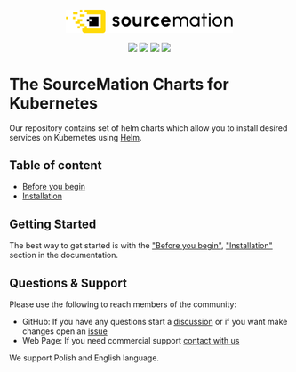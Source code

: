 <p align="center">
    <img width="300px" height=auto src="https://raw.githubusercontent.com/SourceMation/sourcemation/refs/heads/main/images/sm-logo.svg" />
</p>


<p align="center">
    <a href="https://github.com/SourceMation/charts"><img src="https://badgen.net/github/stars/SourceMation/charts?icon=github"/></a>
    <a href="https://github.com/SourceMation/charts"><img src="https://badgen.net/github/forks/SourceMation/charts?icon=github"/></a>
    <a href="https://github.com/SourceMation/charts"><img src="https://badgen.net/github/watchers/SourceMation/charts?icon=github"/></a>
    <a href="https://sourcemation.com"><img src="https://badgen.net/static/https/sourcemation.com/yellow"/></a>
</p>


# The SourceMation Charts for Kubernetes


Our repository contains set of helm charts which allow you to install desired services on Kubernetes using [Helm](https://github.com/helm/helm).




## Table of content
- [Before you begin](PREREQUISITES.md)
- [Installation](charts/README.md)


## Getting Started

The best way to get started is with the  ["Before you begin"](PREREQUISITES.md), ["Installation"](charts/README.md) 
section in the documentation.


## Questions & Support

Please use the following to reach members of the community:


- GitHub:  If you have any questions start a [discussion](https://github.com/sourcemation/charts/discussions) or if you want make changes open an [issue](https://github.com/sourcemation/charts/issues)  
- Web Page: If you need commercial support [contact with us](https://sourcemation.com/about-us)

We support Polish and English language.
